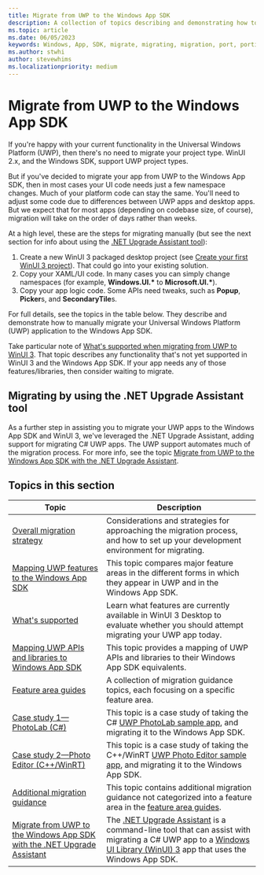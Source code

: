 ```yaml
---
title: Migrate from UWP to the Windows App SDK
description: A collection of topics describing and demonstrating how to migrate your Universal Windows Platform (UWP) application to the Windows App SDK.
ms.topic: article
ms.date: 06/05/2023
keywords: Windows, App, SDK, migrate, migrating, migration, port, porting, overview, hybrid crt, hybrid, crt
ms.author: stwhi
author: stevewhims
ms.localizationpriority: medium
---
```


# Migrate from UWP to the Windows App SDK

If you're happy with your current functionality in the Universal Windows Platform (UWP), then there's no need to migrate your project type. WinUI 2.x, and the Windows SDK, support UWP project types.

But if you've decided to migrate your app from UWP to the Windows App SDK, then in most cases your UI code needs just a few namespace changes. Much of your platform code can stay the same. You'll need to adjust some code due to differences between UWP apps and desktop apps. But we expect that for most apps (depending on codebase size, of course), migration will take on the order of days rather than weeks.

At a high level, these are the steps for migrating manually (but see the next section for info about using the [.NET Upgrade Assistant tool](#migrating-by-using-the-net-upgrade-assistant-tool)):

1. Create a new WinUI 3 packaged desktop project (see [Create your first WinUI 3 project](../../winui/winui3/create-your-first-winui3-app.md)). That could go into your existing solution.
2. Copy your XAML/UI code. In many cases you can simply change namespaces (for example, **Windows.UI.\*** to **Microsoft.UI.\***).
3. Copy your app logic code. Some APIs need tweaks, such as **Popup**, **Picker**s, and **SecondaryTile**s.

For full details, see the topics in the table below. They describe and demonstrate how to manually migrate your Universal Windows Platform (UWP) application to the Windows App SDK.

Take particular note of [What's supported when migrating from UWP to WinUI 3](./what-is-supported.md). That topic describes any functionality that's not yet supported in WinUI 3 and the Windows App SDK. If your app needs any of those features/libraries, then consider waiting to migrate.

## Migrating by using the .NET Upgrade Assistant tool

As a further step in assisting you to migrate your UWP apps to the Windows App SDK and WinUI 3, we've leveraged the .NET Upgrade Assistant, adding support for migrating C# UWP apps. The UWP support automates much of the migration process. For more info, see the topic [Migrate from UWP to the Windows App SDK with the .NET Upgrade Assistant](upgrade-assistant.md).

## Topics in this section

| Topic | Description |
| - | - |
| [Overall migration strategy](overall-migration-strategy.md) | Considerations and strategies for approaching the migration process, and how to set up your development environment for migrating. |
| [Mapping UWP features to the Windows App SDK](feature-mapping-table.md) | This topic compares major feature areas in the different forms in which they appear in UWP and in the Windows App SDK. |
| [What's supported](what-is-supported.md) | Learn what features are currently available in WinUI 3 Desktop to evaluate whether you should attempt migrating your UWP app today. |
| [Mapping UWP APIs and libraries to Windows App SDK](api-mapping-table.md) | This topic provides a mapping of UWP APIs and libraries to their Windows App SDK equivalents. |
| [Feature area guides](guides/feature-area-guides-ovw.md) | A collection of migration guidance topics, each focusing on a specific feature area. |
| [Case study 1—PhotoLab (C#)](case-study-1.md) | This topic is a case study of taking the C# [UWP PhotoLab sample app](/samples/microsoft/windows-appsample-photo-lab/photolab-sample/), and migrating it to the Windows App SDK. |
| [Case study 2—Photo Editor (C++/WinRT)](case-study-2.md) | This topic is a case study of taking the C++/WinRT [UWP Photo Editor sample app](/samples/microsoft/windows-appsample-photo-editor/photo-editor-cwinrt-sample-application/), and migrating it to the Windows App SDK. |
| [Additional migration guidance](misc-info.md) | This topic contains additional migration guidance not categorized into a feature area in the [feature area guides](guides/feature-area-guides-ovw.md). |
| [Migrate from UWP to the Windows App SDK with the .NET Upgrade Assistant](upgrade-assistant.md) | The [.NET Upgrade Assistant](/dotnet/core/porting/upgrade-assistant-overview) is a command-line tool that can assist with migrating a C# UWP app to a [Windows UI Library (WinUI) 3](../../winui/index.md) app that uses the Windows App SDK. |
